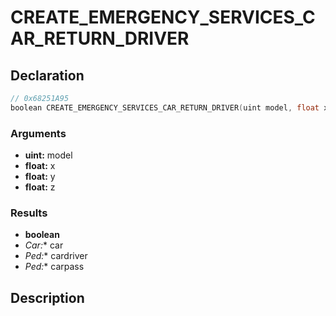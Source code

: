 # CREATE_EMERGENCY_SERVICES_CAR_RETURN_DRIVER

## Declaration
```cpp
// 0x68251A95
boolean CREATE_EMERGENCY_SERVICES_CAR_RETURN_DRIVER(uint model, float x, float y, float z, Car* car, Ped* cardriver, Ped* carpass);
```

### Arguments
- **uint:** model
- **float:** x
- **float:** y
- **float:** z

### Results
- **boolean**
- **Car*:** car
- **Ped*:** cardriver
- **Ped*:** carpass

## Description
